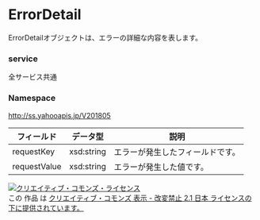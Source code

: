 # ErrorDetail
ErrorDetailオブジェクトは、エラーの詳細な内容を表します。
### service
全サービス共通
### Namespace
http://ss.yahooapis.jp/V201805

| フィールド | データ型 | 説明 |
|---|---|---|
| requestKey | xsd:string | エラーが発生したフィールドです。 |
| requestValue | xsd:string | エラーが発生した値です。 |

<a rel="license" href="http://creativecommons.org/licenses/by-nd/2.1/jp/"><img alt="クリエイティブ・コモンズ・ライセンス" style="border-width:0" src="https://i.creativecommons.org/l/by-nd/2.1/jp/88x31.png" /></a><br />この 作品 は <a rel="license" href="http://creativecommons.org/licenses/by-nd/2.1/jp/">クリエイティブ・コモンズ 表示 - 改変禁止 2.1 日本 ライセンスの下に提供されています。</a>
